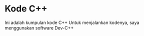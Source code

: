 # Kode C++
Ini adalah kumpulan kode C++
Untuk menjalankan kodenya, saya menggunakan software Dev-C++
